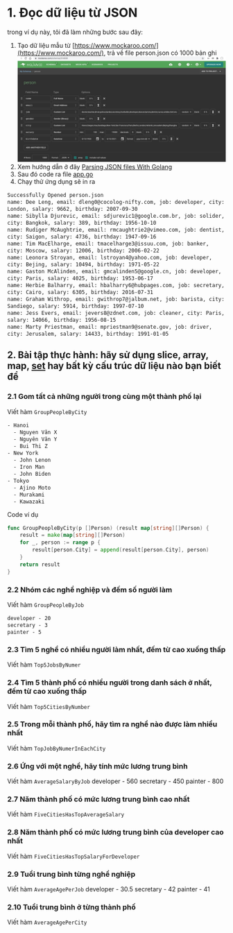 # 1. Đọc dữ liệu từ JSON

trong ví dụ này, tôi đã làm những bước sau đây:
1. Tạo dữ liệu mẫu từ [https://www.mockaroo.com/](https://www.mockaroo.com/), trả về file person.json có 1000 bản ghi
  ![](mockaroo.jpg)
2. Xem hướng dẫn ở đây [Parsing JSON files With Golang](https://tutorialedge.net/golang/parsing-json-with-golang/)
3. Sau đó code ra file [app.go](app.go)
4. Chạy thử ứng dụng sẽ in ra
```
Successfully Opened person.json
name: Dee Leng, email: dleng0@cocolog-nifty.com, job: developer, city: London, salary: 9662, birthday: 2007-09-30
name: Sibylla Djurevic, email: sdjurevic1@google.com.br, job: solider, city: Bangkok, salary: 389, birthday: 1956-10-10
name: Rudiger McAughtrie, email: rmcaughtrie2@vimeo.com, job: dentist, city: Saigon, salary: 4736, birthday: 1947-09-16
name: Tim MacElharge, email: tmacelharge3@issuu.com, job: banker, city: Moscow, salary: 12006, birthday: 2006-02-22
name: Leonora Stroyan, email: lstroyan4@yahoo.com, job: developer, city: Bejing, salary: 10494, birthday: 1971-05-22
name: Gaston McAlinden, email: gmcalinden5@google.cn, job: developer, city: Paris, salary: 4025, birthday: 1953-06-17
name: Herbie Balharry, email: hbalharry6@hubpages.com, job: secretary, city: Cairo, salary: 6305, birthday: 2016-07-31
name: Graham Withrop, email: gwithrop7@jalbum.net, job: barista, city: Sandiego, salary: 5914, birthday: 1997-07-10
name: Jess Evers, email: jevers8@zdnet.com, job: cleaner, city: Paris, salary: 14066, birthday: 1956-08-15
name: Marty Priestman, email: mpriestman9@senate.gov, job: driver, city: Jerusalem, salary: 14433, birthday: 1991-01-05
```

## 2. Bài tập thực hành: hãy sử dụng slice, array, map, [set](https://pkg.go.dev/k8s.io/apimachinery/pkg/util/sets) hay bất kỳ cấu trúc dữ liệu nào bạn biết để 

### 2.1 Gom tất cả những người trong cùng một thành phố lại
Viết hàm ```GroupPeopleByCity```
```
- Hanoi 
  - Nguyen Văn X 
  - Nguyên Văn Y
  - Bui Thi Z
- New York
  - John Lenon
  - Iron Man
  - John Biden
- Tokyo
  - Ajino Moto
  - Murakami
  - Kawazaki
```

Code ví dụ
```go
func GroupPeopleByCity(p []Person) (result map[string][]Person) {
	result = make(map[string][]Person)
	for _, person := range p {
		result[person.City] = append(result[person.City], person)
	}
	return result
}
```
### 2.2 Nhóm các nghề nghiệp và đếm số người làm
Viết hàm ```GroupPeopleByJob```
```
developer - 20
secretary - 3
painter - 5
```
### 2.3 Tìm 5 nghề có nhiều người làm nhất, đếm từ cao xuống thấp
Viết hàm ```Top5JobsByNumer```

### 2.4 Tìm 5 thành phố có nhiều người trong danh sách ở nhất, đếm từ cao xuống thấp
Viết hàm ```Top5CitiesByNumber```

### 2.5 Trong mỗi thành phố, hãy tìm ra nghề nào được làm nhiều nhất
Viết hàm ```TopJobByNumerInEachCity```

### 2.6 Ứng với một nghề, hãy tính mức lương trung bình
Viết hàm ```AverageSalaryByJob```
developer - 560
secretary - 450
painter - 800

### 2.7 Năm thành phố có mức lương trung bình cao nhất
Viết hàm ```FiveCitiesHasTopAverageSalary```

### 2.8 Năm thành phố có mức lương trung bình của developer cao nhất
Viết hàm ```FiveCitiesHasTopSalaryForDeveloper```

### 2.9 Tuổi trung bình từng nghề nghiệp
Viết hàm ```AverageAgePerJob```
developer - 30.5
secretary - 42
painter - 41

### 2.10 Tuổi trung bình ở từng thành phố
Viết hàm ```AverageAgePerCity```

